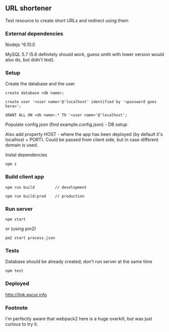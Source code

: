 ## URL shortener

Test resource to create short URLs and redirect using them

### External dependencies
Nodejs ^6.10.0

MySQL 5.7 (5.6 definitely should work, guess smth with lower version would also do, but didn't test).


### Setup

Create the database and the user
```
create database <db name>;

create user '<user name>'@'localhost' identified by '<password goes here>';

GRANT ALL ON <db name>.* TO '<user name>'@'localhost';
```

Populate config.json (find example.config.json) - DB setup

Also add property HOST - where the app has been deployed (by default it's localhost + PORT). Could be passed from client side, but in case different domain is used.

Instal dependencies
```
npm i
```



### Build client app
```
npm run build         // development

npm run build:prod    // production
```


### Run server
```
npm start
```

or (using pm2)

```
pm2 start process.json
```


### Tests
Database should be already created; don't run server at the same time
```
npm test
```


### Deployed
http://link.excur.info


### Footnote
I'm perfectly aware that webpack2 here is a huge overkill, but was just curious to try it.